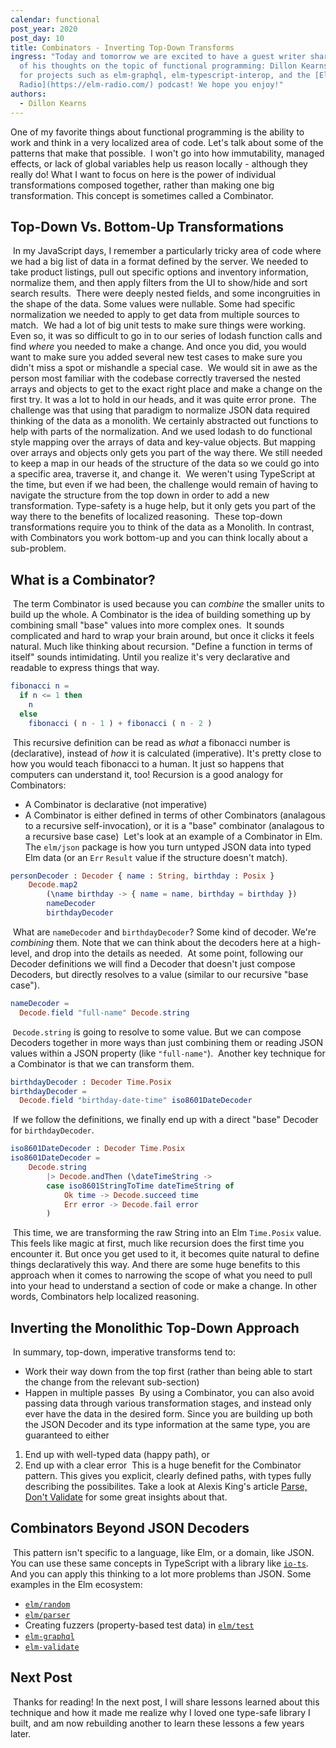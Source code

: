 ```yaml
---
calendar: functional
post_year: 2020
post_day: 10
title: Combinators - Inverting Top-Down Transforms
ingress: "Today and tomorrow we are excited to have a guest writer sharing some
  of his thoughts on the topic of functional programming: Dillon Kearns, known
  for projects such as elm-graphql, elm-typescript-interop, and the [Elm
  Radio](https://elm-radio.com/) podcast! We hope you enjoy!"
authors:
  - Dillon Kearns
---
```

One of my favorite things about functional programming is the ability to work and think in a very localized area of code. Let's talk about some of the patterns that make that possible.
​
I won't go into how immutability, managed effects, or lack of global variables help us reason locally - although they really do! What I want to focus on here is the power of individual transformations composed together, rather than making one big transformation. This concept is sometimes called a Combinator.
​
## Top-Down Vs. Bottom-Up Transformations
​
In my JavaScript days, I remember a particularly tricky area of code where we had a big list of data in a format defined by the server. We needed to take product listings, pull out specific options and inventory information, normalize them, and then apply filters from the UI to show/hide and sort search results.
​
There were deeply nested fields, and some incongruities in the shape of the data. Some values were nullable. Some had specific normalization we needed to apply to get data from multiple sources to match.
​
We had a lot of big unit tests to make sure things were working. Even so, it was so difficult to go in to our series of lodash function calls and find _where_ you needed to make a change. And once you did, you would want to make sure you added several new test cases to make sure you didn't miss a spot or mishandle a special case.
​
We would sit in awe as the person most familiar with the codebase correctly traversed the nested arrays and objects to get to the exact right place and make a change on the first try. It was a lot to hold in our heads, and it was quite error prone.
​
The challenge was that using that paradigm to normalize JSON data required thinking of the data as a monolith. We certainly abstracted out functions to help with parts of the normalization. And we used lodash to do functional style mapping over the arrays of data and key-value objects. But mapping over arrays and objects only gets you part of the way there. We still needed to keep a map in our heads of the structure of the data so we could go into a specific area, traverse it, and change it.
​
We weren't using TypeScript at the time, but even if we had been, the challenge would remain of having to navigate the structure from the top down in order to add a new transformation. Type-safety is a huge help, but it only gets you part of the way there to the benefits of localized reasoning.
​
These top-down transformations require you to think of the data as a Monolith. In contrast, with Combinators you work bottom-up and you can think locally about a sub-problem.
​
## What is a Combinator?
​
The term Combinator is used because you can _combine_ the smaller units to build up the whole. A Combinator is the idea of building something up by combining small "base" values into more complex ones.
​
It sounds complicated and hard to wrap your brain around, but once it clicks it feels natural. Much like thinking about recursion. "Define a function in terms of itself" sounds intimidating. Until you realize it's very declarative and readable to express things that way.
​
```elm
fibonacci n =
  if n <= 1 then
    n
  else
    fibonacci ( n - 1 ) + fibonacci ( n - 2 )
```
​
This recursive definition can be read as _what_ a fibonacci number is (declarative), instead of _how_ it is calculated (imperative). It's pretty close to how you would teach fibonacci to a human. It just so happens that computers can understand it, too!
​
Recursion is a good analogy for Combinators:
​
- A Combinator is declarative (not imperative)
- A Combinator is either defined in terms of other Combinators (analagous to a recursive self-invocation), or it is a "base" combinator (analagous to a recursive base case)
​
Let's look at an example of a Combinator in Elm. The `elm/json` package is how you turn untyped JSON data into typed Elm data (or an `Err` `Result` value if the structure doesn't match).
​
```elm
personDecoder : Decoder { name : String, birthday : Posix }
    Decode.map2
        (\name birthday -> { name = name, birthday = birthday })
        nameDecoder
        birthdayDecoder
```
​
What are `nameDecoder` and `birthdayDecoder`? Some kind of decoder. We're _combining_ them. Note that we can think about the decoders here at a high-level, and drop into the details as needed.
​
At some point, following our Decoder definitions we will find a Decoder that doesn't just compose Decoders, but directly resolves to a value (similar to our recursive "base case").
​
```elm
nameDecoder =
  Decode.field "full-name" Decode.string
```
​
`Decode.string` is going to resolve to some value. But we can compose Decoders together in more ways than just combining them or reading JSON values within a JSON property (like `"full-name"`).
​
Another key technique for a Combinator is that we can transform them.
​
```elm
birthdayDecoder : Decoder Time.Posix
birthdayDecoder =
  Decode.field "birthday-date-time" iso8601DateDecoder
```
​
If we follow the definitions, we finally end up with a direct "base" Decoder for `birthdayDecoder`.
​
```elm
iso8601DateDecoder : Decoder Time.Posix
iso8601DateDecoder =
    Decode.string
        |> Decode.andThen (\dateTimeString ->
        case iso8601StringToTime dateTimeString of
            Ok time -> Decode.succeed time
            Err error -> Decode.fail error
        )
```
​
This time, we are transforming the raw String into an Elm `Time.Posix` value.
​
This feels like magic at first, much like recursion does the first time you encounter it. But once you get used to it, it becomes quite natural to define things declaratively this way. And there are some huge benefits to this approach when it comes to narrowing the scope of what you need to pull into your head to understand a section of code or make a change. In other words, Combinators help localized reasoning.
​
## Inverting the Monolithic Top-Down Approach
​
In summary, top-down, imperative transforms tend to:
​
- Work their way down from the top first (rather than being able to start the change from the relevant sub-section)
- Happen in multiple passes
​
By using a Combinator, you can also avoid passing data through various transformation stages, and instead only ever have the data in the desired form. Since you are building up both the JSON Decoder and its type information at the same type, you are guaranteed to either
​
1. End up with well-typed data (happy path), or
2. End up with a clear error
​
This is a huge benefit for the Combinator pattern. This gives you explicit, clearly defined paths, with types fully describing the possibilites. Take a look at Alexis King's article [Parse, Don't Validate](https://lexi-lambda.github.io/blog/2019/11/05/parse-don-t-validate/) for some great insights about that.
​
## Combinators Beyond JSON Decoders
​
This pattern isn't specific to a language, like Elm, or a domain, like JSON.
​
You can use these same concepts in TypeScript with a library like [`io-ts`](https://github.com/gcanti/io-ts). And you can apply this thinking to a lot more problems than JSON. Some examples in the Elm ecosystem:
​
- [`elm/random`](https://package.elm-lang.org/packages/elm/random/latest/)
- [`elm/parser`](https://package.elm-lang.org/packages/elm/parser/latest/)
- Creating fuzzers (property-based test data) in [`elm/test`](https://package.elm-lang.org/packages/elm-explorations/test/latest/)
- [`elm-graphql`](https://github.com/dillonkearns/elm-graphql)
- [`elm-validate`](https://package.elm-lang.org/packages/rtfeldman/elm-validate/latest/)
​
## Next Post
​
Thanks for reading! In the next post, I will share lessons learned about this technique and how it made me realize why I loved one type-safe library I built, and am now rebuilding another to learn these lessons a few years later.